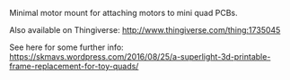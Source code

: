 Minimal motor mount for attaching motors to mini quad PCBs.

Also available on Thingiverse: http://www.thingiverse.com/thing:1735045

See here for some further info: https://skmavs.wordpress.com/2016/08/25/a-superlight-3d-printable-frame-replacement-for-toy-quads/
